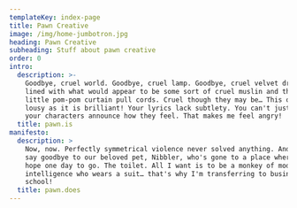 ```yaml
---
templateKey: index-page
title: Pawn Creative
image: /img/home-jumbotron.jpg
heading: Pawn Creative
subheading: Stuff about pawn creative
order: 0
intro:
  description: >-
    Goodbye, cruel world. Goodbye, cruel lamp. Goodbye, cruel velvet drapes,
    lined with what would appear to be some sort of cruel muslin and the cute
    little pom-pom curtain pull cords. Cruel though they may be… This opera's as
    lousy as it is brilliant! Your lyrics lack subtlety. You can't just have
    your characters announce how they feel. That makes me feel angry!
  title: pawn.is
manifesto:
  description: >
    Now, now. Perfectly symmetrical violence never solved anything. And so we
    say goodbye to our beloved pet, Nibbler, who's gone to a place where I, too,
    hope one day to go. The toilet. All I want is to be a monkey of moderate
    intelligence who wears a suit… that's why I'm transferring to business
    school!
  title: pawn.does
---
```


